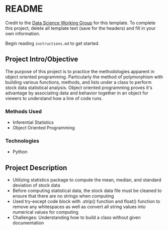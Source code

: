 # README

Credit to the [Data Science Working Group](http://datascience.codeforsanfrancisco.org) for this template. To complete this project, delete all template text (save for the headers) and fill in your own information.

Begin reading `instructions.md` to get started.

## Project Intro/Objective
The purpose of this project is to practice the methodologies apparent in object oriented programming. Particularly the method of polymorphism with building various functions, methods, and lists under a class to perform stock data statistical analysis. Object oriented programming proves it's advantage by associating data and behavior together in an object for viewers to understand how a line of code runs.  

### Methods Used
* Inferential Statistics
* Object Oriented Programming

### Technologies
* Python


## Project Description
* Utilizing statistics package to compute the mean, median, and standard deviation of stock data
* Before computing statistical data, the stock data file must be cleaned to ensure that there are no strings when computing
* Used try-except code block with .strip() function and float() function to remove any whitespaces as well as convert all string values into numerical values for computing 
* Challenges: Understanding how to build a class without given documentation
